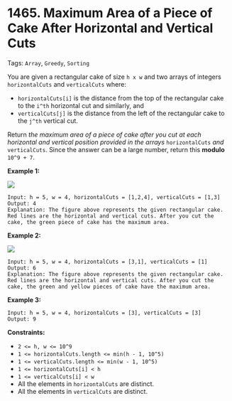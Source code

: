 # 1465. Maximum Area of a Piece of Cake After Horizontal and Vertical Cuts

Tags: `Array`, `Greedy`, `Sorting`

You are given a rectangular cake of size `h x w` and two arrays of integers `horizontalCuts` and `verticalCuts` where:

*   `horizontalCuts[i]` is the distance from the top of the rectangular cake to the `i^th` horizontal cut and similarly, and
*   `verticalCuts[j]` is the distance from the left of the rectangular cake to the `j^th` vertical cut.

Return _the maximum area of a piece of cake after you cut at each horizontal and vertical position provided in the arrays_ `horizontalCuts` _and_ `verticalCuts`. Since the answer can be a large number, return this **modulo** `10^9 + 7`.

**Example 1:**

![](https://assets.leetcode.com/uploads/2020/05/14/leetcode_max_area_2.png)
```
Input: h = 5, w = 4, horizontalCuts = [1,2,4], verticalCuts = [1,3]
Output: 4 
Explanation: The figure above represents the given rectangular cake. Red lines are the horizontal and vertical cuts. After you cut the cake, the green piece of cake has the maximum area.
```

**Example 2:**

![](https://assets.leetcode.com/uploads/2020/05/14/leetcode_max_area_3.png)
```
Input: h = 5, w = 4, horizontalCuts = [3,1], verticalCuts = [1]
Output: 6
Explanation: The figure above represents the given rectangular cake. Red lines are the horizontal and vertical cuts. After you cut the cake, the green and yellow pieces of cake have the maximum area.
```

**Example 3:**

```
Input: h = 5, w = 4, horizontalCuts = [3], verticalCuts = [3]
Output: 9
```

**Constraints:**

*   `2 <= h, w <= 10^9`
*   `1 <= horizontalCuts.length <= min(h - 1, 10^5)`
*   `1 <= verticalCuts.length <= min(w - 1, 10^5)`
*   `1 <= horizontalCuts[i] < h`
*   `1 <= verticalCuts[i] < w`
*   All the elements in `horizontalCuts` are distinct.
*   All the elements in `verticalCuts` are distinct.